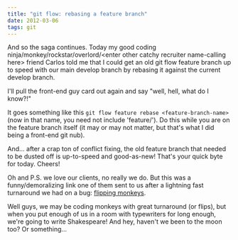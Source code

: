 ```yaml
---
title: "git flow: rebasing a feature branch"
date: 2012-03-06
tags: git
---
```


And so the saga continues. Today my good coding ninja/monkey/rockstar/overlord/&lt;enter other catchy recruiter name-calling here&gt; friend Carlos told me that I could get an old git flow feature branch up to speed with our main develop branch by rebasing it against the current develop branch.

I'll pull the front-end guy card out again and say "well, hell, what do I know?!"

It goes something like this `git flow feature rebase <feature-branch-name>` (now in that name, you need not include 'feature/'). Do this while you are on the feature branch itself (it may or may not matter, but that's what I did being a front-end git nub).

And... after a crap ton of conflict fixing, the old feature branch that needed to be dusted off is up-to-speed and good-as-new! That's your quick byte for today. Cheers!

Oh and P.S. we love our clients, no really we do. But this was a funny/demoralizing link one of them sent to us after a lightning fast turnaround we had on a bug: [flipping monkeys](http://www.youtube.com/watch?v=jEuBpa0zXrc).

Well guys, we may be coding monkeys with great turnaround (or flips), but when you put enough of us in a room with typewriters for long enough, we're going to write Shakespeare! And hey, haven't we been to the moon too? Or something...

